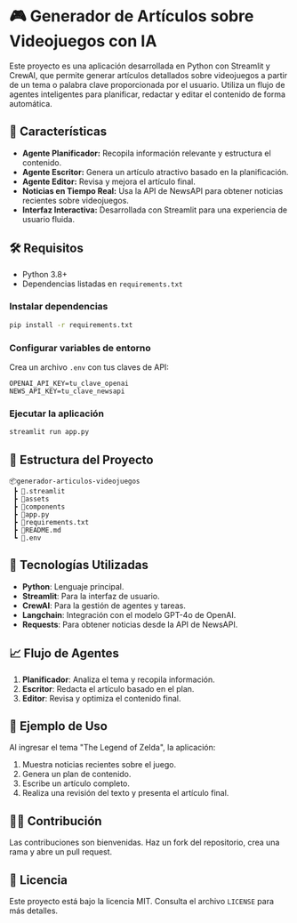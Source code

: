 # 🎮 Generador de Artículos sobre Videojuegos con IA

Este proyecto es una aplicación desarrollada en Python con Streamlit y CrewAI, que permite generar artículos detallados sobre videojuegos a partir de un tema o palabra clave proporcionada por el usuario. Utiliza un flujo de agentes inteligentes para planificar, redactar y editar el contenido de forma automática.

## 🚀 Características
- **Agente Planificador:** Recopila información relevante y estructura el contenido.
- **Agente Escritor:** Genera un artículo atractivo basado en la planificación.
- **Agente Editor:** Revisa y mejora el artículo final.
- **Noticias en Tiempo Real:** Usa la API de NewsAPI para obtener noticias recientes sobre videojuegos.
- **Interfaz Interactiva:** Desarrollada con Streamlit para una experiencia de usuario fluida.

## 🛠️ Requisitos
- Python 3.8+
- Dependencias listadas en `requirements.txt`

### Instalar dependencias
```bash
pip install -r requirements.txt
```

### Configurar variables de entorno
Crea un archivo `.env` con tus claves de API:
```
OPENAI_API_KEY=tu_clave_openai
NEWS_API_KEY=tu_clave_newsapi
```

### Ejecutar la aplicación
```bash
streamlit run app.py
```

## 📂 Estructura del Proyecto
```
📦generador-articulos-videojuegos
 ┣ 📂.streamlit
 ┣ 📂assets
 ┣ 📂components
 ┣ 📜app.py
 ┣ 📜requirements.txt
 ┣ 📜README.md
 ┗ 📜.env
```

## 🤖 Tecnologías Utilizadas
- **Python**: Lenguaje principal.
- **Streamlit**: Para la interfaz de usuario.
- **CrewAI**: Para la gestión de agentes y tareas.
- **Langchain**: Integración con el modelo GPT-4o de OpenAI.
- **Requests**: Para obtener noticias desde la API de NewsAPI.

## 📈 Flujo de Agentes
1. **Planificador**: Analiza el tema y recopila información.
2. **Escritor**: Redacta el artículo basado en el plan.
3. **Editor**: Revisa y optimiza el contenido final.

## 📄 Ejemplo de Uso
Al ingresar el tema "The Legend of Zelda", la aplicación:
1. Muestra noticias recientes sobre el juego.
2. Genera un plan de contenido.
3. Escribe un artículo completo.
4. Realiza una revisión del texto y presenta el artículo final.

## 🧑‍💻 Contribución
Las contribuciones son bienvenidas. Haz un fork del repositorio, crea una rama y abre un pull request.

## 📜 Licencia
Este proyecto está bajo la licencia MIT. Consulta el archivo `LICENSE` para más detalles.

